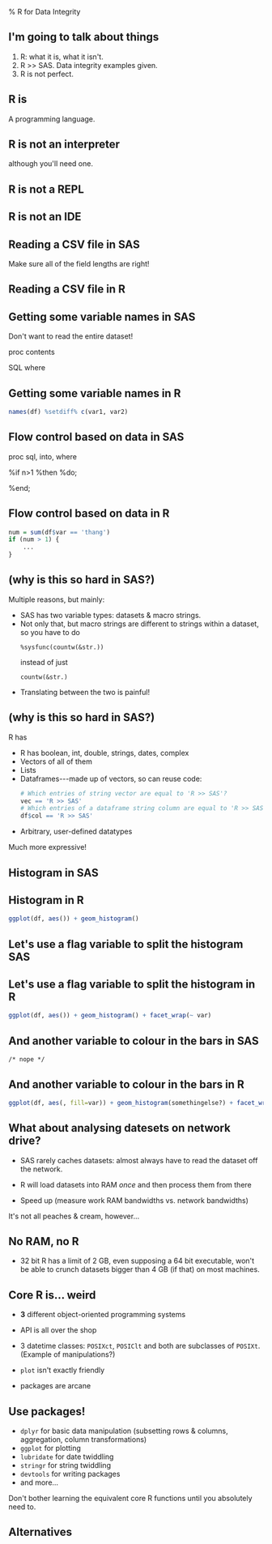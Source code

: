 % R for Data Integrity

I'm going to talk about things
------------------------------

1.  R: what it is, what it isn't.
2.  R >> SAS. Data integrity examples given.
3.  R is not perfect.


R is
----

A programming language.


R is not an interpreter
-----------------------

although you'll need one.


R is not a REPL
---------------


R is not an IDE
---------------


Reading a CSV file in SAS
-------------------------



Make sure all of the field lengths are right!


Reading a CSV file in R
-----------------------



Getting some variable names in SAS
----------------------------------

Don't want to read the entire dataset!

proc contents

SQL where


Getting some variable names in R
--------------------------------

```r
names(df) %setdiff% c(var1, var2)
```


Flow control based on data in SAS
---------------------------------

proc sql, into, where

%if n>1 %then %do;

%end;

Flow control based on data in R
---------------------------------

```r
num = sum(df$var == 'thang')
if (num > 1) {
    ...
}
```

(why is this so hard in SAS?)
-----------------------------

Multiple reasons, but mainly:

*   SAS has two variable types: datasets & macro strings.
*   Not only that, but macro strings are different to strings within a
    dataset, so you have to do
    ```sas
    %sysfunc(countw(&str.))
    ```
    instead of just
    ```sas
    countw(&str.)
    ```
*   Translating between the two is painful!


(why is this so hard in SAS?)
-----------------------------

R has

*   R has boolean, int, double, strings, dates, complex
*   Vectors of all of them
*   Lists
*   Dataframes---made up of vectors, so can reuse code:
    ```r
    # Which entries of string vector are equal to 'R >> SAS'?
    vec == 'R >> SAS'
    # Which entries of a dataframe string column are equal to 'R >> SAS'?
    df$col == 'R >> SAS'
    ```
*   Arbitrary, user-defined datatypes

Much more expressive!


Histogram in SAS
----------------




Histogram in R
--------------

```r
ggplot(df, aes()) + geom_histogram()
```


Let's use a flag variable to split the histogram SAS
------------------------------------------------


Let's use a flag variable to split the histogram in R
------------------------------------------------

```r
ggplot(df, aes()) + geom_histogram() + facet_wrap(~ var)
```


And another variable to colour in the bars in SAS
-------------------------------------------------

```sas
/* nope */
```


And another variable to colour in the bars in R
-----------------------------------------------

```r
ggplot(df, aes(, fill=var)) + geom_histogram(somethingelse?) + facet_wrap(~ var)
```


What about analysing datesets on network drive?
---------------------------------------------

*   SAS rarely caches datasets: almost always have to read the dataset off the
    network.

*   R will load datasets into RAM *once* and then process them from there

*   Speed up (measure work RAM bandwidths vs. network bandwidths)

It's not all peaches & cream, however...


No RAM, no R
------------

*   32 bit R has a limit of 2 GB, even supposing a 64 bit executable,
    won't be able to crunch datasets bigger than 4 GB (if that) on most machines.


Core R is... weird
------------------

*   **3** different object-oriented programming systems

*   API is all over the shop
*   3 datetime classes: `POSIXct`, `POSIClt` and both are subclasses of
    `POSIXt`. (Example of manipulations?)
*   `plot` isn't exactly friendly
*   packages are arcane


Use packages!
-------------

*   `dplyr` for basic data manipulation (subsetting rows & columns,
    aggregation, column transformations)
*   `ggplot` for plotting
*   `lubridate` for date twiddling
*   `stringr` for string twiddling
*   `devtools` for writing packages
*   and more...

Don't bother learning the equivalent core R functions until you
absolutely need to.


Alternatives
------------